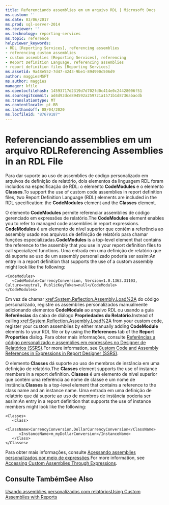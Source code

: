 ```yaml
---
title: Referenciando assemblies em um arquivo RDL | Microsoft Docs
ms.custom: ''
ms.date: 03/06/2017
ms.prod: sql-server-2014
ms.reviewer: ''
ms.technology: reporting-services
ms.topic: reference
helpviewer_keywords:
- RDL [Reporting Services], referencing assemblies
- referencing custom assemblies
- custom assemblies [Reporting Services], referencing
- Report Definition Language, referencing assemblies
- report definition files [Reporting Services]
ms.assetid: 9a48e552-7d47-4243-9be1-894990c506d9
author: maggiesMSFT
ms.author: maggies
manager: kfile
ms.openlocfilehash: 14593717d2319d7d702fd0c414e0c24428006f51
ms.sourcegitcommit: ad4d92dce894592a259721a1571b1d8736abacdb
ms.translationtype: MT
ms.contentlocale: pt-BR
ms.lasthandoff: 08/04/2020
ms.locfileid: "87679187"
---
```

# <a name="referencing-assemblies-in-an-rdl-file"></a><span data-ttu-id="180d3-102">Referenciando assemblies em um arquivo RDL</span><span class="sxs-lookup"><span data-stu-id="180d3-102">Referencing Assemblies in an RDL File</span></span>
  <span data-ttu-id="180d3-103">Para dar suporte ao uso de assemblies de código personalizado em arquivos de definição de relatório, dois elementos da linguagem RDL foram incluídos na especificação de RDL: o elemento **CodeModules** e o elemento **Classes**.</span><span class="sxs-lookup"><span data-stu-id="180d3-103">To support the use of custom code assemblies in report definition files, two Report Definition Language (RDL) elements are included in the RDL specification: the **CodeModules** element and the **Classes** element.</span></span>  
  
 <span data-ttu-id="180d3-104">O elemento **CodeModules** permite referenciar assemblies de código gerenciado em expressões de relatório.</span><span class="sxs-lookup"><span data-stu-id="180d3-104">The **CodeModules** element enables you to refer to managed code assemblies in report expressions.</span></span> <span data-ttu-id="180d3-105">**CodeModules** é um elemento de nível superior que contém a referência ao assembly usado nos arquivos de definição de relatório para chamar funções especializadas.</span><span class="sxs-lookup"><span data-stu-id="180d3-105">**CodeModules** is a top-level element that contains the reference to the assembly that you use in your report definition files to call specialized functions.</span></span> <span data-ttu-id="180d3-106">Uma entrada em uma definição de relatório que dá suporte ao uso de um assembly personalizado poderia ser assim:</span><span class="sxs-lookup"><span data-stu-id="180d3-106">An entry in a report definition that supports the use of a custom assembly might look like the following:</span></span>  
  
```  
<CodeModules>  
   <CodeModule>CurrencyConversion, Version=1.0.1363.31103, Culture=neutral, PublicKeyToken=null</CodeModule>  
</CodeModules>  
```  
  
 <span data-ttu-id="180d3-107">Em vez de chamar <xref:System.Reflection.Assembly.Load%2A> do código personalizado, registre os assemblies personalizados manualmente adicionando elementos **CodeModule** ao arquivo RDL ou usando a guia **Referências** da caixa de diálogo **Propriedades do Relatório**.</span><span class="sxs-lookup"><span data-stu-id="180d3-107">Instead of calling <xref:System.Reflection.Assembly.Load%2A> from your custom code, register your custom assemblies by either manually adding **CodeModule** elements to your RDL file or by using the **References** tab of the **Report Properties** dialog.</span></span> <span data-ttu-id="180d3-108">Para obter mais informações, consulte [Referências a código personalizado e assemblies em expressões no Designer de Relatórios &#40;SSRS&#41;](../report-design/custom-code-and-assembly-references-in-expressions-in-report-designer-ssrs.md).</span><span class="sxs-lookup"><span data-stu-id="180d3-108">For more information, see [Custom Code and Assembly References in Expressions in Report Designer &#40;SSRS&#41;](../report-design/custom-code-and-assembly-references-in-expressions-in-report-designer-ssrs.md).</span></span>  
  
 <span data-ttu-id="180d3-109">O elemento **Classes** dá suporte ao uso de membros de instância em uma definição de relatório.</span><span class="sxs-lookup"><span data-stu-id="180d3-109">The **Classes** element supports the use of instance members in a report definition.</span></span> <span data-ttu-id="180d3-110">**Classes** é um elemento de nível superior que contém uma referência ao nome de classe e um nome de instância.</span><span class="sxs-lookup"><span data-stu-id="180d3-110">**Classes** is a top-level element that contains a reference to the class name and an instance name.</span></span> <span data-ttu-id="180d3-111">Uma entrada em uma definição de relatório que dá suporte ao uso de membros de instância poderia ser assim:</span><span class="sxs-lookup"><span data-stu-id="180d3-111">An entry in a report definition that supports the use of instance members might look like the following:</span></span>  
  
```  
<Classes>  
   <Class>  
      <ClassName>CurrencyConversion.DollarCurrencyConversion</ClassName>  
      <InstanceName>m_myDollarConversion</InstanceName>  
   </Class>  
</Classes>  
```  
  
 <span data-ttu-id="180d3-112">Para obter mais informações, consulte [Acessando assemblies personalizados por meio de expressões](accessing-custom-assemblies-through-expressions.md).</span><span class="sxs-lookup"><span data-stu-id="180d3-112">For more information, see [Accessing Custom Assemblies Through Expressions](accessing-custom-assemblies-through-expressions.md).</span></span>  
  
## <a name="see-also"></a><span data-ttu-id="180d3-113">Consulte Também</span><span class="sxs-lookup"><span data-stu-id="180d3-113">See Also</span></span>  
 [<span data-ttu-id="180d3-114">Usando assemblies personalizados com relatórios</span><span class="sxs-lookup"><span data-stu-id="180d3-114">Using Custom Assemblies with Reports</span></span>](using-custom-assemblies-with-reports.md)  
  
  
